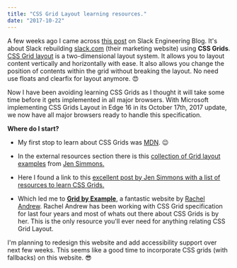 ```yaml
---
title: "CSS Grid Layout learning resources."
date: "2017-10-22"
---
```


A few weeks ago I came across [this post][1] on Slack Engineering Blog. It's about Slack rebuilding [slack.com][8] (their marketing website) using **CSS Grids**.
[CSS Grid layout][2] is a two-dimensional layout system. It allows you to layout content vertically and horizontally with ease. It also allows you change the position of contents within the grid without breaking the layout. No need use floats and clearfix for layout anymore. 😍

Now I have been avoiding learning CSS Grids as I thought it will take some time before it gets implemented in all major browsers. With Microsoft implementing CSS Grids Layout in Edge 16 in its October 17th, 2017 update, we now have all major browsers ready to handle this specification.

**Where do I start?**

- My first stop to learn about CSS Grids was [MDN][3]. 😉

- In the external resources section there is this [collection of Grid layout examples][4] from [Jen Simmons.][9]

- Here I found a link to this [excellent post by Jen Simmons with a list of resources to learn CSS Grids.][5]

- Which led me to [**Grid by Example**][6], a fantastic website by [Rachel Andrew][7].
  Rachel Andrew has been working with CSS Grid specification for last four years and most of whats out there about CSS Grids is by her. This is the only resource you'll ever need for anything relating CSS Grid Layout.

I'm planning to redesign this website and add accessibility support over next few weeks. This seems like a good time to incorporate CSS grids (with fallbacks) on this website. 😎

[1]: https://slack.engineering/rebuilding-slack-com-b124c405c193
[2]: https://www.w3.org/TR/css3-grid-layout/
[3]: https://developer.mozilla.org/en-US/docs/Web/CSS/CSS_Grid_Layout
[4]: http://labs.jensimmons.com/
[5]: http://jensimmons.com/post/feb-27-2017/learn-css-grid
[6]: https://gridbyexample.com/
[7]: https://twitter.com/rachelandrew
[8]: https://slack.com/
[9]: https://twitter.com/jensimmons
